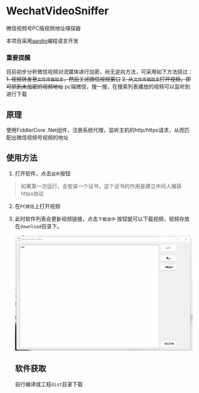 # WechatVideoSniffer
微信视频号PC版视频地址嗅探器

本项目采用[aardio](https://www.aardio.com/)编程语言开发

### 重要提醒
目前初步分析微信视频对流媒体进行加密，尚无逆向方法，可采用如下方法绕过：
~~1. 视频转发至`文件传输助手`，然后关闭微信视频窗口~~
~~2. 从`文件传输助手`打开视频，即可抓到未加密的视频地址~~
pc端微信，搜一搜，在搜索列表播放的视频可以监听到进行下载

## 原理

使用FiddlerCore .Net组件，注册系统代理，监听主机的http/https请求，从而匹配出微信视频号视频的地址

## 使用方法

1. 打开软件，点击`监听`按钮

> 如果第一次运行，会安装一个证书，这个证书的作用是建立中间人捕获https协议

2. 在`PC微信`上打开视频

3. 此时软件列表会更新视频链接，点击`下载选中` 按钮就可以下载视频，视频存放在`download`目录下。

   ![screenshots](README.assets/screenshots.gif)

   ## 软件获取

   自行编译或工程`dist`目录下载

